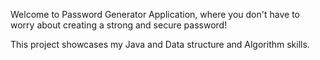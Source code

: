 Welcome to Password Generator Application, where you don't have to worry about creating a strong and secure password!

This project showcases my Java and Data structure and Algorithm skills.